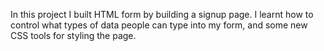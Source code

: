 In this project I built HTML form by building a signup page. I learnt how to control what types of data people can type into my form, and some new CSS tools for styling the page.

